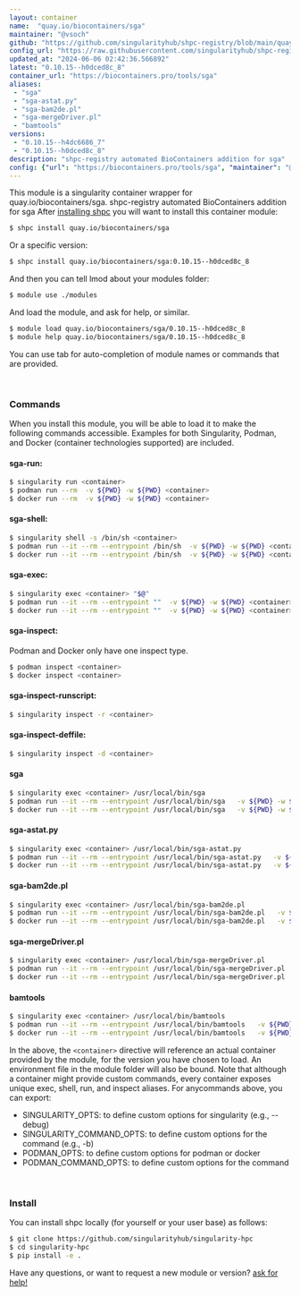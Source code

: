 ```yaml
---
layout: container
name:  "quay.io/biocontainers/sga"
maintainer: "@vsoch"
github: "https://github.com/singularityhub/shpc-registry/blob/main/quay.io/biocontainers/sga/container.yaml"
config_url: "https://raw.githubusercontent.com/singularityhub/shpc-registry/main/quay.io/biocontainers/sga/container.yaml"
updated_at: "2024-06-06 02:42:36.566892"
latest: "0.10.15--h0dced8c_8"
container_url: "https://biocontainers.pro/tools/sga"
aliases:
 - "sga"
 - "sga-astat.py"
 - "sga-bam2de.pl"
 - "sga-mergeDriver.pl"
 - "bamtools"
versions:
 - "0.10.15--h4dc6686_7"
 - "0.10.15--h0dced8c_8"
description: "shpc-registry automated BioContainers addition for sga"
config: {"url": "https://biocontainers.pro/tools/sga", "maintainer": "@vsoch", "description": "shpc-registry automated BioContainers addition for sga", "latest": {"0.10.15--h0dced8c_8": "sha256:896570c168865ffd12d38a674a1989b80763d132aec8725dc8c0c62846a5b6e6"}, "tags": {"0.10.15--h4dc6686_7": "sha256:f490091d6ff477a3e47caa623526f3877a9e9ccf23a062e642ffaf9c2d502b35", "0.10.15--h0dced8c_8": "sha256:896570c168865ffd12d38a674a1989b80763d132aec8725dc8c0c62846a5b6e6"}, "docker": "quay.io/biocontainers/sga", "aliases": {"sga": "/usr/local/bin/sga", "sga-astat.py": "/usr/local/bin/sga-astat.py", "sga-bam2de.pl": "/usr/local/bin/sga-bam2de.pl", "sga-mergeDriver.pl": "/usr/local/bin/sga-mergeDriver.pl", "bamtools": "/usr/local/bin/bamtools"}}
---
```


This module is a singularity container wrapper for quay.io/biocontainers/sga.
shpc-registry automated BioContainers addition for sga
After [installing shpc](#install) you will want to install this container module:


```bash
$ shpc install quay.io/biocontainers/sga
```

Or a specific version:

```bash
$ shpc install quay.io/biocontainers/sga:0.10.15--h0dced8c_8
```

And then you can tell lmod about your modules folder:

```bash
$ module use ./modules
```

And load the module, and ask for help, or similar.

```bash
$ module load quay.io/biocontainers/sga/0.10.15--h0dced8c_8
$ module help quay.io/biocontainers/sga/0.10.15--h0dced8c_8
```

You can use tab for auto-completion of module names or commands that are provided.

<br>

### Commands

When you install this module, you will be able to load it to make the following commands accessible.
Examples for both Singularity, Podman, and Docker (container technologies supported) are included.

#### sga-run:

```bash
$ singularity run <container>
$ podman run --rm  -v ${PWD} -w ${PWD} <container>
$ docker run --rm  -v ${PWD} -w ${PWD} <container>
```

#### sga-shell:

```bash
$ singularity shell -s /bin/sh <container>
$ podman run --it --rm --entrypoint /bin/sh  -v ${PWD} -w ${PWD} <container>
$ docker run --it --rm --entrypoint /bin/sh  -v ${PWD} -w ${PWD} <container>
```

#### sga-exec:

```bash
$ singularity exec <container> "$@"
$ podman run --it --rm --entrypoint ""  -v ${PWD} -w ${PWD} <container> "$@"
$ docker run --it --rm --entrypoint ""  -v ${PWD} -w ${PWD} <container> "$@"
```

#### sga-inspect:

Podman and Docker only have one inspect type.

```bash
$ podman inspect <container>
$ docker inspect <container>
```

#### sga-inspect-runscript:

```bash
$ singularity inspect -r <container>
```

#### sga-inspect-deffile:

```bash
$ singularity inspect -d <container>
```


#### sga

```bash
$ singularity exec <container> /usr/local/bin/sga
$ podman run --it --rm --entrypoint /usr/local/bin/sga   -v ${PWD} -w ${PWD} <container> -c " $@"
$ docker run --it --rm --entrypoint /usr/local/bin/sga   -v ${PWD} -w ${PWD} <container> -c " $@"
```


#### sga-astat.py

```bash
$ singularity exec <container> /usr/local/bin/sga-astat.py
$ podman run --it --rm --entrypoint /usr/local/bin/sga-astat.py   -v ${PWD} -w ${PWD} <container> -c " $@"
$ docker run --it --rm --entrypoint /usr/local/bin/sga-astat.py   -v ${PWD} -w ${PWD} <container> -c " $@"
```


#### sga-bam2de.pl

```bash
$ singularity exec <container> /usr/local/bin/sga-bam2de.pl
$ podman run --it --rm --entrypoint /usr/local/bin/sga-bam2de.pl   -v ${PWD} -w ${PWD} <container> -c " $@"
$ docker run --it --rm --entrypoint /usr/local/bin/sga-bam2de.pl   -v ${PWD} -w ${PWD} <container> -c " $@"
```


#### sga-mergeDriver.pl

```bash
$ singularity exec <container> /usr/local/bin/sga-mergeDriver.pl
$ podman run --it --rm --entrypoint /usr/local/bin/sga-mergeDriver.pl   -v ${PWD} -w ${PWD} <container> -c " $@"
$ docker run --it --rm --entrypoint /usr/local/bin/sga-mergeDriver.pl   -v ${PWD} -w ${PWD} <container> -c " $@"
```


#### bamtools

```bash
$ singularity exec <container> /usr/local/bin/bamtools
$ podman run --it --rm --entrypoint /usr/local/bin/bamtools   -v ${PWD} -w ${PWD} <container> -c " $@"
$ docker run --it --rm --entrypoint /usr/local/bin/bamtools   -v ${PWD} -w ${PWD} <container> -c " $@"
```



In the above, the `<container>` directive will reference an actual container provided
by the module, for the version you have chosen to load. An environment file in the
module folder will also be bound. Note that although a container
might provide custom commands, every container exposes unique exec, shell, run, and
inspect aliases. For anycommands above, you can export:

 - SINGULARITY_OPTS: to define custom options for singularity (e.g., --debug)
 - SINGULARITY_COMMAND_OPTS: to define custom options for the command (e.g., -b)
 - PODMAN_OPTS: to define custom options for podman or docker
 - PODMAN_COMMAND_OPTS: to define custom options for the command

<br>

### Install

You can install shpc locally (for yourself or your user base) as follows:

```bash
$ git clone https://github.com/singularityhub/singularity-hpc
$ cd singularity-hpc
$ pip install -e .
```

Have any questions, or want to request a new module or version? [ask for help!](https://github.com/singularityhub/singularity-hpc/issues)